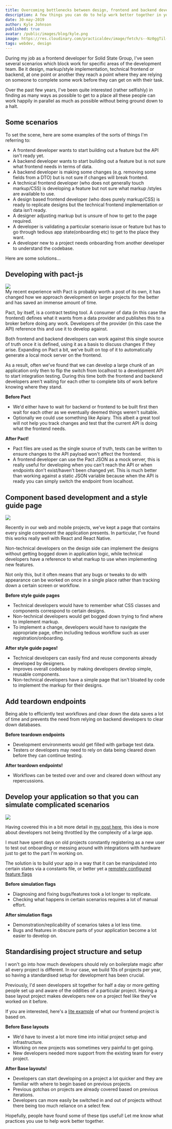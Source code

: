 ```yaml
---
title: Overcoming bottlenecks between design, frontend and backend developers
description: A few things you can do to help work better together in your development team
date: 30-may-2019
author: Kyle Johnson
published: true
avatar: /public/images/blog/kyle.png
image: https://res.cloudinary.com/practicaldev/image/fetch/s--Nz0ggTil--/c_limit%2Cf_auto%2Cfl_progressive%2Cq_auto%2Cw_880/https://i.ibb.co/QnSn2xD/traffic.jpg
tags: webdev, design
---
```


During my job as a frontend developer for Solid State Group, I've seen several scenarios which block work for specific areas of the development team. Be it design, markup/style implementation, technical frontend or backend, at one point or another they reach a point where they are relying on someone to complete some work before they can get on with their task.

Over the past few years, I've been quite interested (rather selfishly) in finding as many ways as possible to get to a place all these people can work happily in parallel as much as possible without being ground down to a halt.

## Some scenarios

To set the scene, here are some examples of the sorts of things I'm referring to:

- A frontend developer wants to start building out a feature but the API isn't ready yet.
- A backend developer wants to start building out a feature but is not sure what frontend needs in terms of data.
- A backend developer is making some changes (e.g. removing some fields from a DTO) but is not sure if changes will break frontend.
- A technical frontend developer (who does not generally touch markup/CSS) is developing a feature but not sure what markup /styles are available to use.
- A design based frontend developer (who does purely markup/CSS) is ready to replicate designs but the technical frontend implementation or data isn’t ready.
- A designer adjusting markup but is unsure of how to get to the page required.
- A developer is validating a particular scenario issue or feature but has to go through tedious app state(onboarding etc) to get to the place they want.
- A developer new to a project needs onboarding from another developer to understand the codebase.

Here are some solutions...

## Developing with pact-js

<img src="https://raw.githubusercontent.com/pact-foundation/pact-logo/master/media/logo-black.png"/>

<br/>
My recent experience with Pact is probably worth a post of its own, it has changed how we approach development on larger projects for the better and has saved an immense amount of time.

Pact, by itself, is a contract testing tool. A consumer of data (in this case the frontend) defines what it wants from a data provider and publishes this to a broker before doing any work. Developers of the provider (in this case the API) reference this and use it to develop against.

Both frontend and backend developers can work against this single source of truth once it is defined, using it as a basis to discuss changes if they arise. Expanding on Pact a bit, we've built on top of it to automatically generate a local mock server on the frontend.

As a result, often we've found that we can develop a large chunk of an application only then to flip the switch from localhost to a development API to start integration testing. During this time both the frontend and backend developers aren't waiting for each other to complete bits of work before knowing where they stand.

**Before Pact**
 - We'd either have to wait for backend or frontend to be built first then wait for each other as we eventually deemed things weren't suitable.
 - Optionally we could use something like Apiary. This albeit a great tool will not help you track changes and test that the current API is doing what the frontend needs.

**After Pact!**
- Pact files are used as the single source of truth, tests can be written to ensure changes to the API payload won't affect the frontend.
- A frontend developer can use the Pact JSON as a mock server, this is really useful for developing when you can't reach the API or when endpoints don't exist/haven't been changed yet. This is much better than working against a static JSON variable because when the API is ready you can simply switch the endpoint from localhost.
 
## Component based development and a style guide page
<img src="https://i.imgur.com/klecdce.png"/>

Recently in our web and mobile projects, we've kept a page that contains every single component the application presents. In particular, I've found this works really well with React and React Native.

Non-technical developers on the design side can implement the designs without getting bogged down in application logic, while technical developers have a reference to what markup to use when implementing new features.

Not only this, but it often means that any bugs or tweaks to do with appearance can be worked on once in a single place rather than tracking down a certain screen or workflow.

**Before style guide pages**
 - Technical developers would have to remember what CSS classes and components correspond to certain designs.
 - Non-technical developers would get bogged down trying to find where to implement markup.
 - To implement a change, developers would have to navigate the appropriate page, often including tedious workflow such as user registration/onboarding.

**After style guide pages!**
- Technical developers can easily find and reuse components already developed by designers.
- Improves overall codebase by making developers develop simple, reusable components.
- Non-technical developers have a simple page that isn't bloated by code to implement the markup for their designs.
  
## Add teardown endpoints

Being able to efficiently test workflows and clear down the data saves a lot of time and prevents the need from relying on backend developers to clear down databases.

**Before teardown endpoints**
 - Development environments would get filled with garbage test data.
 - Testers or developers may need to rely on data being cleared down before they can continue testing.

**After teardown endpoints!**
 - Workflows can be tested over and over and cleared down without any repercussions.

##  Develop your application so that you can simulate complicated scenarios

<img src="https://res.cloudinary.com/practicaldev/image/fetch/s--Zt0VBETr--/c_limit%2Cf_auto%2Cfl_progressive%2Cq_auto%2Cw_880/https://preview.ibb.co/kkXXD9/download.png"/>

Having covered this in a bit more detail in [my post here](https://dev.to/kylessg/using-feature-flags-for-client-demos-and-simulating-complex-scenarios-1gih), this idea is more about developers not being throttled by the complexity of a large app. 

I must have spent days on old projects constantly registering as a new user to test out onboarding or messing around with integrations with hardware just to get to the part I'm working on. 

The solution is to build your app in a way that it can be manipulated into certain states via a constants file, or better yet a [remotely configured feature flags](https://bullet-train.io)

**Before simulation flags**
 - Diagnosing and fixing bugs/features took a lot longer to replicate.
 - Checking what happens in certain scenarios requires a lot of manual effort.

**After simulation flags**
 - Demonstration/replicability of scenarios takes a lot less time.
 - Bugs and features in obscure parts of your application become a lot easier to develop on.

## Standardising project structure and setup

I won't go into how much developers should rely on boilerplate magic after all every project is different. In our case, we build 10s of projects per year, so having a standardised setup for development has been crucial.

Previously, I'd seen developers sit together for half a day or more getting people set up and aware of the oddities of a particular project. Having a base layout project makes developers new on a project feel like they've worked on it before.

If you are interested, here's a [lite example](https://dev.to/kylessg/a-sensible-approach-to-cross-platform-development-with-react-and-react-native-57pk) of what our frontend project is based on.

**Before Base layouts**
 - We'd have to invest a lot more time into initial project setup and infrastructure. 
 - Working on new projects was sometimes very painful to get going.
 - New developers needed more support from the existing team for every project.

**After Base layouts!**
- Developers can start developing on a project a lot quicker and they are familiar with where to begin based on previous projects. 
- Previous gotchas on projects are already covered based on previous iterations.
- Developers can more easily be switched in and out of projects without there being too much reliance on a select few.


Hopefully, people have found some of these tips useful! Let me know what practices you use to help work better together.
